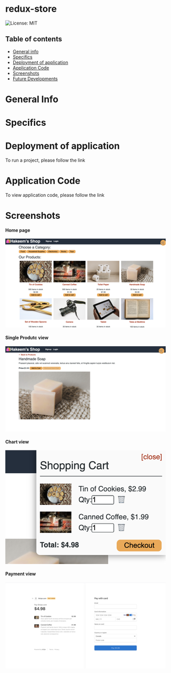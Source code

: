 # redux-store


![License: MIT](https://img.shields.io/badge/License-MIT-yellow.svg)

## Table of contents
 * [General info](#General-Info)
 * [Specifics](#Specifics)
 * [Deployment of application](#Deployment-of-application)
 * [Application Code](#Application-Code)
 * [Screenshots](#Screenshots)
 * [Future Developments](#Future-Developments)


 # General Info


 # Specifics


 # Deployment of application

   To run a project, please follow the link 

   []()



 # Application Code

   To view application code, please follow the link 

   []()


 # Screenshots

 #### Home page

   ![Hmoepage](./client/public/images/home.png)

#### Single Produtc view

![singel](./client/public/images/singleProduct.png)

#### Chart view

![singel](./client/public/images/chart.png)

#### Payment view

![singel](./client/public/images/payment.png)
